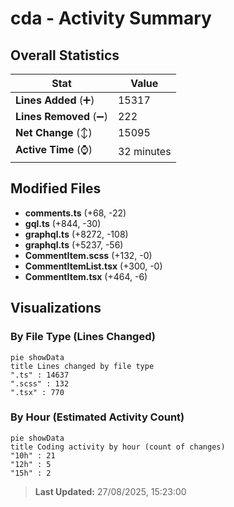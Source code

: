 # cda - Activity Summary 

## Overall Statistics

| Stat                   | Value                                                             |
| ---------------------- | ----------------------------------------------------------------- |
| **Lines Added** (➕)   | 15317                                          |
| **Lines Removed** (➖) | 222                                        |
| **Net Change** (↕)    | 15095                |
| **Active Time** (⌚)   | 32 minutes |


## Modified Files
- **comments.ts** (+68, -22)
- **gql.ts** (+844, -30)
- **graphql.ts** (+8272, -108)
- **graphql.ts** (+5237, -56)
- **CommentItem.scss** (+132, -0)
- **CommentItemList.tsx** (+300, -0)
- **CommentItem.tsx** (+464, -6)

## Visualizations

### By File Type (Lines Changed)

```mermaid
pie showData
title Lines changed by file type
".ts" : 14637
".scss" : 132
".tsx" : 770
```

### By Hour (Estimated Activity Count)

```mermaid
pie showData
title Coding activity by hour (count of changes)
"10h" : 21
"12h" : 5
"15h" : 2
```


> **Last Updated:** 27/08/2025, 15:23:00